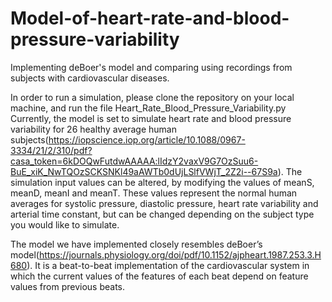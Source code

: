 # Model-of-heart-rate-and-blood-pressure-variability
Implementing deBoer's model and comparing using recordings from subjects with cardiovascular diseases.

In order to run a simulation, please clone the repository on your local machine, and run the file Heart_Rate_Blood_Pressure_Variability.py
Currently, the model is set to simulate heart rate and blood pressure variability for 26 healthy average human subjects(https://iopscience.iop.org/article/10.1088/0967-3334/21/2/310/pdf?casa_token=6kDOQwFutdwAAAAA:lIdzY2vaxV9G7OzSuu6-BuE_xiK_NwTQOzSCKSNKl49aAWTb0dUjLSlfVWjT_2Z2i--67S9a). The simulation input values can be altered, by modifying the values of meanS, meanD, meanI and meanT. These values represent the normal human averages for systolic pressure, diastolic pressure, heart rate variability and arterial time constant, but can be changed depending on the subject type you would like to simulate.

The model we have implemented closely resembles deBoer’s model(https://journals.physiology.org/doi/pdf/10.1152/ajpheart.1987.253.3.H680). It is a beat-to-beat implementation of the cardiovascular system in which the current values of the features of each beat
depend on feature values from previous beats. 
